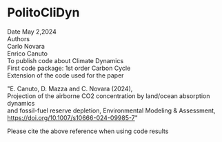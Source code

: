 # PolitoCliDyn  
Date May 2,2024  
Authors  
Carlo Novara  
Enrico Canuto  
To publish code about Climate Dynamics   
First code package: 1st order Carbon Cycle     
Extension of the code used for the paper  

"E. Canuto, D. Mazza and C. Novara (2024),   
Projection of the airborne CO2 concentration by land/ocean absorption dynamics   
and fossil-fuel reserve depletion, Environmental Modeling & Assessment,   
https://doi.org/10.1007/s10666-024-09985-7"   
  
Please cite the above reference when using code results
